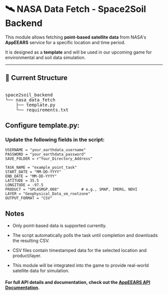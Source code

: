 # 🛰 NASA Data Fetch - Space2Soil Backend

This module allows fetching **point-based satellite data** from NASA's **AppEEARS** service for a specific location and time period.

It is designed as a **template** and will be used in our upcoming game for environmental and soil data simulation.

---

## 📂 Current Structure

<pre> 
space2soil_backend
└── nasa_data_fetch
    ├── template.py
    └── requirements.txt
</pre>

## Configure template.py:

### Update the following fields in the script:

```
USERNAME = "your_earthdata_username"
PASSWORD = "your_earthdata_password"
SAVE_FOLDER = r"Your_Directory_Address"

TASK_NAME = "example_point_task"
START_DATE = "MM-DD-YYYY"
END_DATE = "MM-DD-YYYY"
LATITUDE = 35.5
LONGITUDE = -97.5
PRODUCT = "SPL4SMGP.008"          # e.g., SMAP, IMERG, NDVI
LAYER = "Geophysical_Data_sm_rootzone"
OUTPUT_FORMAT = "CSV"
```

## Notes

- Only point-based data is supported currently.

- The script automatically polls the task until completion and downloads the resulting CSV.

- CSV files contain timestamped data for the selected location and product/layer.

- This module will be integrated into the game to provide real-world satellite data for simulation.

#### For full API details and documentation, check out the [AppEEARS API Documentation](https://appeears.earthdatacloud.nasa.gov/api/).
